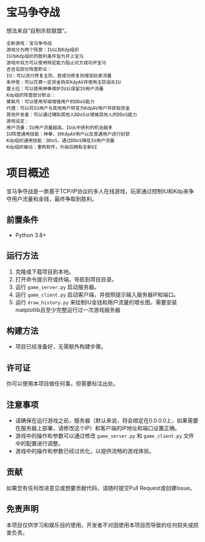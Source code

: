 # 宝马争夺战

想法来自“自制杀软联盟”。

```plaintext
全新游戏：宝马争夺战
游戏分为两个阵营：IU以及Kdp组织
IU与Kdp组织的胜利条件皆为开上宝马
游戏中双方可以使用特定能力阻止对方成功开宝马
吉吉岛部分阵营职业：
IU：可以进行修复主防，若成功修复则增加玩家流量
朱仲登：可以花费一定资金购买KdpAV并使用主防误杀IU
雷士应：可以使用神拳维护IU以保留IU用户流量
Kdp组织阵营部分职业：
黛紫月：可以使用写端增强用户的DDoS能力
代理：可以将IU用户与其他用户转变为KdpAV用户并获取资金
其他开发者：可以通过辅助其他人DDoS以增强其他人的DDoS能力
游戏设定：
用户流量：IU用户流量越高，IU从中获利的机会越多
IU阵营通用技能：神拳，对KdpAV用户以及普通用户进行封禁
Kdp组织通用技能：DDoS，通过DDoS降低IU用户流量
Kdp组织被动：重构软件，升级后拥有全新UI
```


# 项目概述

宝马争夺战是一款基于TCP/IP协议的多人在线游戏，玩家通过控制IU和Kdp来争夺用户流量和金钱，最终争取到胜利。

## 前置条件

- Python 3.8+

## 运行方法

1. 克隆或下载项目到本地。
2. 打开命令提示符或终端，导航到项目目录。
3. 运行 `game_server.py` 启动服务器。
4. 运行 `game_client.py` 启动客户端，并按照提示输入服务器IP和端口。
5. 运行 `draw_history.py` 来绘制IU金钱和用户流量的增长图，需要安装matplotlib且至少完整运行过一次游戏服务器

## 构建方法

- 项目已经准备好，无需额外构建步骤。

## 许可证

你可以使用本项目做任何事，但需要标注出处。

## 注意事项

- 请确保在运行游戏之前，服务器（默认来说，将会绑定在0.0.0.0上，如果需要在服务器上部署，请修改这个IP）和客户端的IP地址和端口设置正确。
- 游戏中的操作和参数可以通过修改 `game_server.py` 和 `game_client.py` 文件中的配置进行调整。
- 游戏中的操作和参数已经过优化，以提供流畅的游戏体验。

## 贡献

如果您有任何改进意见或想要贡献代码，请随时提交Pull Request或创建Issue。

## 免责声明

本项目仅供学习和娱乐目的使用。开发者不对因使用本项目而导致的任何损失或损害负责。
